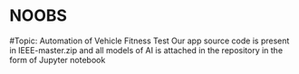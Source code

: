 # NOOBS
#Topic: Automation of Vehicle Fitness Test
Our app source code is present in IEEE-master.zip
and all models of AI is attached in the repository in the form of Jupyter notebook
